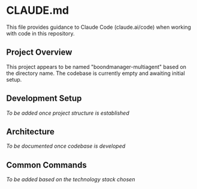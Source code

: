# CLAUDE.md

This file provides guidance to Claude Code (claude.ai/code) when working with code in this repository.

## Project Overview

This project appears to be named "boondmanager-multiagent" based on the directory name. The codebase is currently empty and awaiting initial setup.

## Development Setup

*To be added once project structure is established*

## Architecture

*To be documented once codebase is developed*

## Common Commands

*To be added based on the technology stack chosen*

